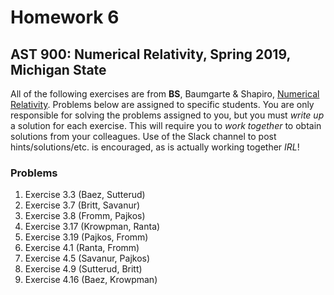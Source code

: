 # Homework 6

## AST 900: Numerical Relativity, Spring 2019, Michigan State

All of the following exercises are from **BS**, Baumgarte & Shapiro, [Numerical Relativity](http://catalog.lib.msu.edu/record=b12974302\~S39a).
Problems below are assigned to specific students. You are only responsible for solving the problems assigned to you, but you must _write up_ a solution for each exercise. This will require you to _work together_ to obtain solutions from your colleagues. Use of the Slack channel to post hints/solutions/etc. is encouraged, as is actually working together _IRL_!

### Problems

1. Exercise 3.3 (Baez, Sutterud)
2. Exercise 3.7 (Britt, Savanur)
3. Exercise 3.8 (Fromm, Pajkos)
4. Exercise 3.17 (Krowpman, Ranta)
5. Exercise 3.19 (Pajkos, Fromm)
6. Exercise 4.1 (Ranta, Fromm)
7. Exercise 4.5 (Savanur, Pajkos)
8. Exercise 4.9 (Sutterud, Britt)
9. Exercise 4.16 (Baez, Krowpman)
